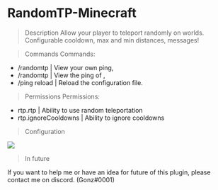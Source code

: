 # RandomTP-Minecraft


> Description
Allow your player to teleport randomly on worlds. Configurable cooldown, max and min distances, messages!

> Commands
Commands:
- /randomtp | View your own ping,
- /randomtp <user> | View the ping of <user>,
- /ping reload | Reload the configuration file.

> Permissions
Permissions:
- rtp.rtp | Ability to use random teleportation
- rtp.ignoreCooldowns | Ability to ignore cooldowns

> Configuration

<img src="https://cdn.discordapp.com/attachments/809003049166831633/811494961316757514/Capture.PNG">
 
> In future

If you want to help me or have an idea for future of this plugin, please contact me on discord. (Gonz#0001)

